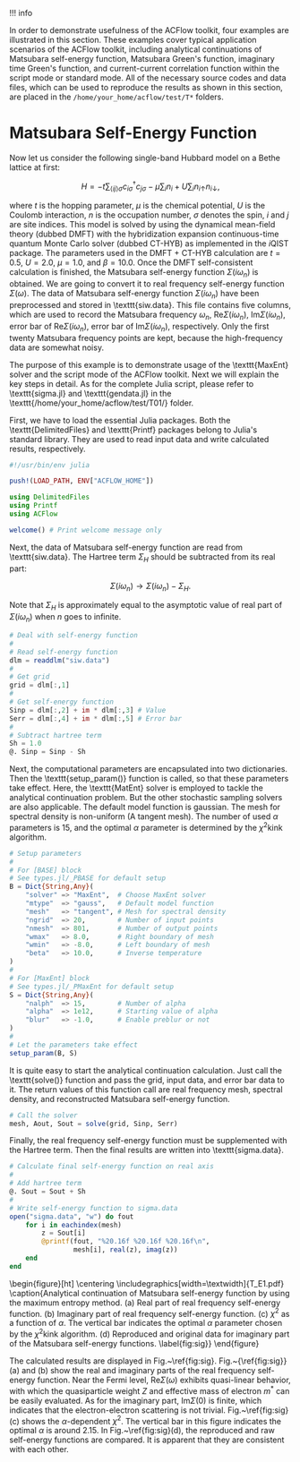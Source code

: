 !!! info

In order to demonstrate usefulness of the ACFlow toolkit, four examples are illustrated in this section. These examples cover typical application scenarios of the ACFlow toolkit, including analytical continuations of Matsubara self-energy function, Matsubara Green's function, imaginary time Green's function, and current-current correlation function within the script mode or standard mode. All of the necessary source codes and data files, which can be used to reproduce the results as shown in this section, are placed in the `/home/your_home/acflow/test/T*` folders. 

# Matsubara Self-Energy Function

Now let us consider the following single-band Hubbard model on a Bethe lattice at first:
```math
\begin{equation}
H = -t \sum_{\langle ij \rangle \sigma} c^{\dagger}_{i\sigma}c_{j\sigma}
 - \mu \sum_i n_i + U \sum_i n_{i\uparrow} n_{i\downarrow},
\end{equation}
```
where $t$ is the hopping parameter, $\mu$ is the chemical potential, $U$ is the Coulomb interaction, $n$ is the occupation number, $\sigma$ denotes the spin, $i$ and $j$ are site indices. This model is solved by using the dynamical mean-field theory (dubbed DMFT) with the hybridization expansion continuous-time quantum Monte Carlo solver (dubbed CT-HYB) as implemented in the $i$QIST package. The parameters used in the DMFT + CT-HYB calculation are $t = 0.5$, $U = 2.0$, $\mu = 1.0$, and $\beta = 10.0$. Once the DMFT self-consistent calculation is finished, the Matsubara self-energy function $\Sigma(i\omega_n)$ is obtained. We are going to convert it to real frequency self-energy function $\Sigma(\omega)$. The data of Matsubara self-energy function $\Sigma(i\omega_n)$ have been preprocessed and stored in \texttt{siw.data}. This file contains five columns, which are used to record the Matsubara frequency $\omega_n$, Re$\Sigma(i\omega_n)$, Im$\Sigma(i\omega_n)$, error bar of Re$\Sigma(i\omega_n)$, error bar of Im$\Sigma(i\omega_n)$, respectively. Only the first twenty Matsubara frequency points are kept, because the high-frequency data are somewhat noisy.

The purpose of this example is to demonstrate usage of the \texttt{MaxEnt} solver and the script mode of the ACFlow toolkit. Next we will explain the key steps in detail. As for the complete Julia script, please refer to \texttt{sigma.jl} and \texttt{gendata.jl} in the \texttt{/home/your\_home/acflow/test/T01/} folder.   

First, we have to load the essential Julia packages. Both the \texttt{DelimitedFiles} and \texttt{Printf} packages belong to Julia's standard library. They are used to read input data and write calculated results, respectively.  

```julia
#!/usr/bin/env julia

push!(LOAD_PATH, ENV["ACFLOW_HOME"])

using DelimitedFiles
using Printf
using ACFlow

welcome() # Print welcome message only
```

Next, the data of Matsubara self-energy function are read from \texttt{siw.data}. The Hartree term $\Sigma_{H}$ should be subtracted from its real part:
```math
\begin{equation}
\Sigma(i\omega_n) \to \Sigma(i\omega_n) - \Sigma_{H}.
\end{equation}
```
Note that $\Sigma_{H}$ is approximately equal to the asymptotic value of real part of $\Sigma(i\omega_n)$ when $n$ goes to infinite.   
 
```julia
# Deal with self-energy function
#
# Read self-energy function
dlm = readdlm("siw.data")
#
# Get grid
grid = dlm[:,1]
#
# Get self-energy function
Sinp = dlm[:,2] + im * dlm[:,3] # Value
Serr = dlm[:,4] + im * dlm[:,5] # Error bar
#
# Subtract hartree term
Sh = 1.0
@. Sinp = Sinp - Sh
```

Next, the computational parameters are encapsulated into two dictionaries. Then the \texttt{setup\_param()} function is called, so that these parameters take effect. Here, the \texttt{MatEnt} solver is employed to tackle the analytical continuation problem. But the other stochastic sampling solvers are also applicable. The default model function is gaussian. The mesh for spectral density is non-uniform (A tangent mesh). The number of used $\alpha$ parameters is 15, and the optimal $\alpha$ parameter is determined by the $\chi^2$kink algorithm. 

```julia
# Setup parameters
#
# For [BASE] block
# See types.jl/_PBASE for default setup
B = Dict{String,Any}(
    "solver" => "MaxEnt",  # Choose MaxEnt solver
    "mtype"  => "gauss",   # Default model function
    "mesh"   => "tangent", # Mesh for spectral density
    "ngrid"  => 20,        # Number of input points
    "nmesh"  => 801,       # Number of output points
    "wmax"   => 8.0,       # Right boundary of mesh
    "wmin"   => -8.0,      # Left boundary of mesh
    "beta"   => 10.0,      # Inverse temperature
)
#
# For [MaxEnt] block
# See types.jl/_PMaxEnt for default setup
S = Dict{String,Any}(
    "nalph"  => 15,        # Number of alpha
    "alpha"  => 1e12,      # Starting value of alpha
    "blur"   => -1.0,      # Enable preblur or not
)
#
# Let the parameters take effect
setup_param(B, S)
```

It is quite easy to start the analytical continuation calculation. Just call the \texttt{solve()} function and pass the grid, input data, and error bar data to it. The return values of this function call are real frequency mesh, spectral density, and reconstructed Matsubara self-energy function. 

```julia
# Call the solver
mesh, Aout, Sout = solve(grid, Sinp, Serr)
```

Finally, the real frequency self-energy function must be supplemented with the Hartree term. Then the final results are written into \texttt{sigma.data}.   
   
```julia
# Calculate final self-energy function on real axis
#
# Add hartree term
@. Sout = Sout + Sh
#
# Write self-energy function to sigma.data
open("sigma.data", "w") do fout
    for i in eachindex(mesh)
        z = Sout[i]
        @printf(fout, "%20.16f %20.16f %20.16f\n",
                mesh[i], real(z), imag(z))
    end
end
```

\begin{figure}[ht]
\centering
\includegraphics[width=\textwidth]{T_E1.pdf}
\caption{Analytical continuation of Matsubara self-energy function by using the maximum entropy method. (a) Real part of real frequency self-energy function. (b) Imaginary part of real frequency self-energy function. (c) $\chi^{2}$ as a function of $\alpha$. The vertical bar indicates the optimal $\alpha$ parameter chosen by the $\chi^2$kink algorithm. (d) Reproduced and original data for imaginary part of the Matsubara self-energy functions. \label{fig:sig}}
\end{figure}

The calculated results are displayed in Fig.~\ref{fig:sig}. Fig.~{\ref{fig:sig}}(a) and (b) show the real and imaginary parts of the real frequency self-energy function. Near the Fermi level, Re$\Sigma(\omega)$ exhibits quasi-linear behavior, with which the quasiparticle weight $Z$ and effective mass of electron $m^*$ can be easily evaluated. As for the imaginary part, Im$\Sigma(0)$ is finite, which indicates that the electron-electron scattering is not trivial. Fig.~\ref{fig:sig}(c) shows the $\alpha$-dependent $\chi^{2}$. The vertical bar in this figure indicates the optimal $\alpha$ is around 2.15. In Fig.~\ref{fig:sig}(d), the reproduced and raw self-energy functions are compared. It is apparent that they are consistent with each other.
